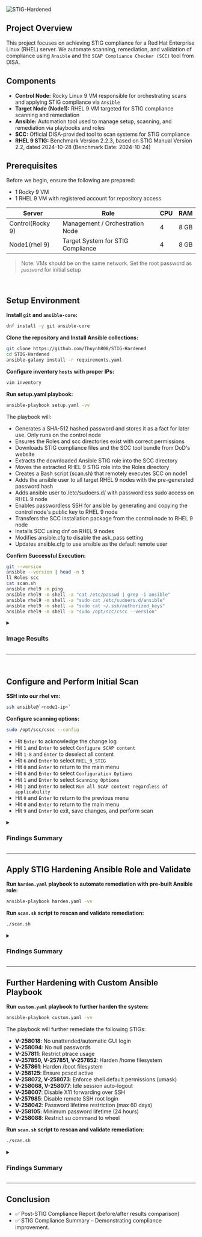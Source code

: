 ![STIG-Hardened](https://i.imgur.com/BsQNMcw.png)

## Project Overview
This project focuses on achieving STIG compliance for a Red Hat Enterprise Linux (RHEL) server. We automate scanning, remediation, and validation of compliance using `Ansible` and the `SCAP Compliance Checker (SCC)` tool from DISA.

## Components
- **Control Node:** Rocky Linux 9 VM responsible for orchestrating scans and applying STIG compliance via `Ansible`
- **Target Node (Node1):** RHEL 9 VM targeted for STIG compliance scanning and remediation
- **Ansible:** Automation tool used to manage setup, scanning, and remediation via playbooks and roles
- **SCC:** Official DISA-provided tool to scan systems for STIG compliance
- **RHEL 9 STIG:** Benchmark Version 2.2.3, based on STIG Manual Version 2.2, dated 2024-10-28 (Benchmark Date: 2024-10-24)
    

## Prerequisites
Before we begin, ensure the following are prepared:
- 1 Rocky 9 VM
- 1 RHEL 9 VM with registered account for repository access 

| Server            | Role                              | CPU | RAM  |
|-------------------|-----------------------------------|-----|------|
| Control(Rocky 9)  | Management / Orchestration Node   | 4   | 8 GB |
| Node1(rhel 9)     | Target System for STIG Compliance | 4   | 8 GB |     

> Note: VMs should be on the same network. Set the root password as *`password`* for initial setup
<br>

## Setup Environment
  
**Install `git` and `ansible-core`:**
```bash
dnf install -y git ansible-core
```
**Clone the repository and Install Ansible collections:**
```bash
git clone https://github.com/Thuynh808/STIG-Hardened
cd STIG-Hardened
ansible-galaxy install -r requirements.yaml
```
**Configure inventory `hosts` with proper IPs:**
```bash
vim inventory
```
**Run setup.yaml playbook:**
```bash
ansible-playbook setup.yaml -vv
```
The playbook will:
  - Generates a SHA-512 hashed password and stores it as a fact for later use. Only runs on the control node
  - Ensures the Roles and scc directories exist with correct permissions
  - Downloads STIG compliance files and the SCC tool bundle from DoD's website
  - Extracts the downloaded Ansible STIG role into the SCC directory
  - Moves the extracted RHEL 9 STIG role into the Roles directory
  - Creates a Bash script (scan.sh) that remotely executes SCC on node1
  - Adds the ansible user to all target RHEL 9 nodes with the pre-generated password hash
  - Adds ansible user to /etc/sudoers.d/ with passwordless sudo access on RHEL 9 node
  - Enables passwordless SSH for ansible by generating and copying the control node's public key to RHEL 9 node
  - Transfers the SCC installation package from the control node to RHEL 9 node
  - Installs SCC using dnf on RHEL 9 nodes
  - Modifies ansible.cfg to disable the ask_pass setting
  - Updates ansible.cfg to use ansible as the default remote user

**Confirm Successful Execution:**
```bash
git --version
ansible --version | head -n 5
ll Roles scc
cat scan.sh
ansible rhel9 -m ping
ansible rhel9 -m shell -a "cat /etc/passwd | grep -i ansible"
ansible rhel9 -m shell -a "sudo cat /etc/sudoers.d/ansible"
ansible rhel9 -m shell -a "sudo cat ~/.ssh/authorized_keys"
ansible rhel9 -m shell -a "sudo /opt/scc/cscc --version"
```

<details close>
<summary> <h3>Image Results</h3> </summary>
    
![STIG-Hardened](https://i.imgur.com/BqTeHSI.png)

- **Dependencies**:
  - Python 3.9.21 and pip are installed along with required libraries:
    - boto3
    - botocore
    - Flask
    - requests 
  - Ansible 2.15.13  installed, configured, and ready for use
  - Terraform 1.10.5 installed and functional
  - Podman 5.2.2 installed for container management
- **AWS CLI Configuration**:
  - AWS credentials are set up using a shared credentials file, and the region is configured as us-east-1
  - The IAM user is verified via sts get-caller-identity, confirming its UserId, Account, and ARN
- **ECR Repository Status**:
  - Amazon Elastic Container Registry (ECR) repository named `breach-tracker` exists, and tagged as `breach-tracker-latest`
</details>

---
<br>

## Configure and Perform Initial Scan

**SSH into our rhel vm:**
```bash
ssh ansible@`<node1-ip>`
```
**Configure scanning options:**  
```bash
sudo /opt/scc/cscc --config
```
- Hit `Enter` to acknowledge the change log
- Hit `1` and `Enter` to select `Configure SCAP content`
- Hit `1-8` and `Enter` to deselect all content
- Hit `6` and `Enter` to select `RHEL_9_STIG`
- Hit `0` and `Enter` to return to the main menu
- Hit `6` and `Enter` to select `Configuration Options`
- Hit `1` and `Enter` to select `Scanning Options`
- Hit `1` and `Enter` to select `Run all SCAP content regardless of applicability`
- Hit `0` and `Enter` to return to the previous menu
- Hit `0` and `Enter` to return to the main menu
- Hit `9` and `Enter` to exit, save changes, and perform scan

<details close>
<summary> <h3>Findings Summary</h3> </summary>

![STIG-Hardened](https://i.imgur.com/urmgWhY.png) 
![STIG-Hardened](https://i.imgur.com/kkRl1qK.png)


Opening the non-compliance results at `/home/ansible/SCC/Sessions/` in a web browser, we can determine:
- Summary bullet point
- summary thoughts of analysis
- summary predictions
</details>

---

## Apply STIG Hardening Ansible Role and Validate

**Run `harden.yaml` playbook to automate remediation with pre-built Ansible role:**
```bash
ansible-playbook harden.yaml -vv
```
**Run `scan.sh` script to rescan and validate remediation:**
```bash
./scan.sh
```

<details close>
<summary> <h3>Findings Summary</h3> </summary>

![STIG-Hardened](https://i.imgur.com/oYsFy9C.png)
![STIG-Hardened](https://i.imgur.com/GeX8tJM.png)


Opening the non-compliance html results we can determine::
- Summary bullet point
- summary thoughts of analysis
- summary predictions
</details>

---

## Further Hardening with Custom Ansible Playbook

**Run `custom.yaml` playbook to further harden the system:**
```bash
ansible-playbook custom.yaml -vv
```
The playbook will further remediate the following STIGs:
  - **V-258018**: No unattended/automatic GUI login
  - **V-258094**: No null passwords
  - **V-257811**: Restrict ptrace usage
  - **V-257850, V-257851, V-257852**: Harden /home filesystem
  - **V-257861**: Harden /boot filesystem
  - **V-258125**: Ensure pcscd active
  - **V-258072, V-258073**: Enforce shell default permissions (umask)
  - **V-258068, V-258077**: Idle session auto-logout
  - **V-258007**: Disable X11 forwarding over SSH
  - **V-257985**: Disable remote SSH root login
  - **V-258042**: Password lifetime restriction (max 60 days)
  - **V-258105**: Minimum password lifetime (24 hours)
  - **V-258088**: Restrict su command to wheel

**Run `scan.sh` script to rescan and validate remediation:**
```bash
./scan.sh
```

<details close>
<summary> <h3>Findings Summary</h3> </summary>

![STIG-Hardened](https://i.imgur.com/b8gKXbR.png)
![STIG-Hardened](https://i.imgur.com/BklOCMW.png)


Opening the non-compliance html results we can determine::
- Summary bullet point
- summary thoughts of analysis
- summary predictions
</details>

---

## Conclusion

- ✅ Post-STIG Compliance Report (before/after results comparison)
- ✅ STIG Compliance Summary – Demonstrating compliance improvement.
